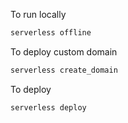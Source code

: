 To run locally

```bash
serverless offline
```

To deploy custom domain
```bash
serverless create_domain
```

To deploy
```bash
serverless deploy
```